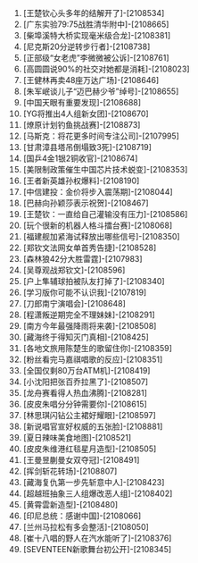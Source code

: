 
1. [王楚钦心头多年的结解开了]-[2108534]
1. [广东实验79:75战胜清华附中]-[2108665]
1. [柴埠溪特大桥实现毫米级合龙]-[2108381]
1. [尼克斯20分逆转步行者]-[2108738]
1. [正部级“女老虎”李微微被公诉]-[2108761]
1. [高圆圆说90%的社交对她都是消耗]-[2108023]
1. [王健林再卖48座万达广场]-[2108646]
1. [朱军岷谈儿子“迈巴赫少爷”绰号]-[2108655]
1. [中国天眼有重要发现]-[2108688]
1. [YG将推出4人组新女团]-[2108670]
1. [燎原计划钓鱼挑战赛]-[2108873]
1. [马斯克：将花更多时间专注公司]-[2107995]
1. [甘肃漳县塔吊倒塌致3死]-[2108719]
1. [国乒4金1银2铜收官]-[2108674]
1. [美限制政策催生中国芯片技术蜕变]-[2108353]
1. [王者新英雄孙权爆料]-[2108190]
1. [中信建投：金价将步入震荡期]-[2108044]
1. [巴赫向孙颖莎表示祝贺]-[2108467]
1. [王楚钦：一直给自己灌输没有压力]-[2108586]
1. [玩个很新的机器人格斗擂台赛]-[2108068]
1. [福建舰加紧海试释放出哪些信号]-[2108350]
1. [郑钦文法网女单首秀告捷]-[2108528]
1. [森林狼42分大胜雷霆]-[2107983]
1. [吴尊观战郑钦文]-[2108596]
1. [户上隼辅球拍被队友打掉了]-[2108340]
1. [学习版你可能不认识我]-[2107819]
1. [刀郎南宁演唱会]-[2108648]
1. [程潇叛逆期完全不理妹妹]-[2108291]
1. [南方今年最强降雨将来袭]-[2108508]
1. [藏海终于得知灭门真相]-[2108425]
1. [各地文旅用陈楚生的歌留住你]-[2108359]
1. [粉丝看完马嘉祺唱歌的反应]-[2108351]
1. [全国仅剩80万台ATM机]-[2108419]
1. [小沈阳把张百乔拉黑了]-[2108507]
1. [龙舟赛看得人热血沸腾]-[2108281]
1. [皮皮朱唱分分钟需要你]-[2108615]
1. [林思琪闪钻公主裙好耀眼]-[2108597]
1. [新说唱官宣好权威的五张脸]-[2108881]
1. [夏日辣味美食地图]-[2108521]
1. [皮皮朱维港红毯星月造型]-[2108505]
1. [王曼昱蒯曼女双夺冠]-[2108491]
1. [挥剑斩花转场]-[2108807]
1. [藏海复仇第一步先斩意中人]-[2108423]
1. [超越班抽象三人组爆改恶人组]-[2108402]
1. [黄霄雲新造型]-[2108480]
1. [印尼总统：感谢中国]-[2108066]
1. [兰州马拉松有多会整活]-[2108050]
1. [崔十八唱的野人在汽水能听了]-[2108376]
1. [SEVENTEEN新歌舞台初公开]-[2108345]